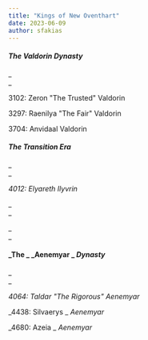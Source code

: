 ```yaml
---
title: "Kings of New Oventhart"
date: 2023-06-09
author: sfakias
---
```


#### _The Valdorin Dynasty_

_  
_

3102: Zeron "The Trusted" Valdorin

3297: Raenilya "The Fair" Valdorin

3704: Anvidaal Valdorin





####  _The Transition Era_

_  
_

_4012: Elyareth Ilyvrin_

_  
_

_  
_

####  _The  _ _Aenemyar  _ _Dynasty_

_  
_

_4064: Taldar "The Rigorous" Aenemyar_

_4438: Silvaerys  _ _Aenemyar_

_4680: Azeia  _ _Aenemyar_

